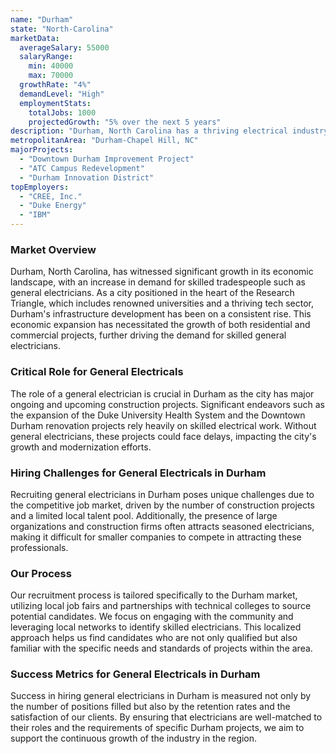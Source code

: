 ```yaml
---
name: "Durham"
state: "North-Carolina"
marketData:
  averageSalary: 55000
  salaryRange:
    min: 40000
    max: 70000
  growthRate: "4%"
  demandLevel: "High"
  employmentStats:
    totalJobs: 1000
    projectedGrowth: "5% over the next 5 years"
description: "Durham, North Carolina has a thriving electrical industry, buoyed by a growing tech sector and residential market."
metropolitanArea: "Durham-Chapel Hill, NC"
majorProjects:
  - "Downtown Durham Improvement Project"
  - "ATC Campus Redevelopment"
  - "Durham Innovation District"
topEmployers:
  - "CREE, Inc."
  - "Duke Energy"
  - "IBM"
---
```


### Market Overview
Durham, North Carolina, has witnessed significant growth in its economic landscape, with an increase in demand for skilled tradespeople such as general electricians. As a city positioned in the heart of the Research Triangle, which includes renowned universities and a thriving tech sector, Durham's infrastructure development has been on a consistent rise. This economic expansion has necessitated the growth of both residential and commercial projects, further driving the demand for skilled general electricians.

### Critical Role for General Electricals
The role of a general electrician is crucial in Durham as the city has major ongoing and upcoming construction projects. Significant endeavors such as the expansion of the Duke University Health System and the Downtown Durham renovation projects rely heavily on skilled electrical work. Without general electricians, these projects could face delays, impacting the city's growth and modernization efforts.

### Hiring Challenges for General Electricals in Durham
Recruiting general electricians in Durham poses unique challenges due to the competitive job market, driven by the number of construction projects and a limited local talent pool. Additionally, the presence of large organizations and construction firms often attracts seasoned electricians, making it difficult for smaller companies to compete in attracting these professionals.

### Our Process
Our recruitment process is tailored specifically to the Durham market, utilizing local job fairs and partnerships with technical colleges to source potential candidates. We focus on engaging with the community and leveraging local networks to identify skilled electricians. This localized approach helps us find candidates who are not only qualified but also familiar with the specific needs and standards of projects within the area.

### Success Metrics for General Electricals in Durham
Success in hiring general electricians in Durham is measured not only by the number of positions filled but also by the retention rates and the satisfaction of our clients. By ensuring that electricians are well-matched to their roles and the requirements of specific Durham projects, we aim to support the continuous growth of the industry in the region.